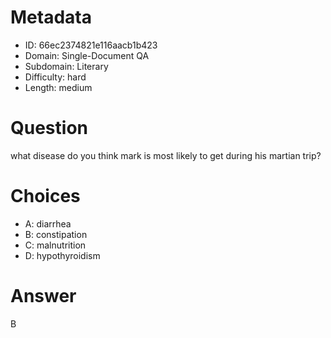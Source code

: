 # Metadata

- ID: 66ec2374821e116aacb1b423
- Domain: Single-Document QA
- Subdomain: Literary
- Difficulty: hard
- Length: medium

# Question

what disease do you think mark is most likely to get during his martian trip?

# Choices

- A: diarrhea
- B: constipation
- C: malnutrition
- D: hypothyroidism

# Answer

B
